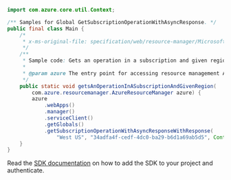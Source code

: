 ```java
import com.azure.core.util.Context;

/** Samples for Global GetSubscriptionOperationWithAsyncResponse. */
public final class Main {
    /*
     * x-ms-original-file: specification/web/resource-manager/Microsoft.Web/stable/2021-03-01/examples/GetSubscriptionOperationWithAsyncResponse.json
     */
    /**
     * Sample code: Gets an operation in a subscription and given region.
     *
     * @param azure The entry point for accessing resource management APIs in Azure.
     */
    public static void getsAnOperationInASubscriptionAndGivenRegion(
        com.azure.resourcemanager.AzureResourceManager azure) {
        azure
            .webApps()
            .manager()
            .serviceClient()
            .getGlobals()
            .getSubscriptionOperationWithAsyncResponseWithResponse(
                "West US", "34adfa4f-cedf-4dc0-ba29-b6d1a69ab5d5", Context.NONE);
    }
}
```

Read the [SDK documentation](https://github.com/Azure/azure-sdk-for-java/blob/azure-resourcemanager_2.15.0/sdk/resourcemanager/azure-resourcemanager/README.md) on how to add the SDK to your project and authenticate.
